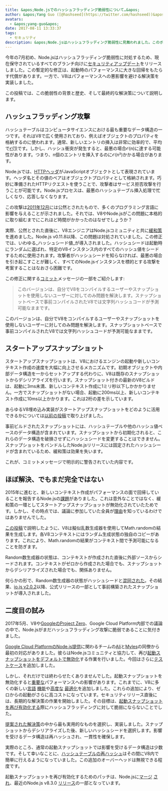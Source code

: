 ```yaml
---
title: &apos;Node.jsでのハッシュフラッディング脆弱性について…&apos;
author: &apos;Yang Guo ([@hashseed](https://twitter.com/hashseed))&apos;
avatars:
  - &apos;yang-guo&apos;
date: 2017-08-11 13:33:37
tags:
  - セキュリティ
description: &apos;Node.jsはハッシュフラッディング脆弱性に見舞われました。このポストではその背景を説明し、V8での解決策を解説します。&apos;
---
```

今年の7月初め、Node.jsはハッシュフラッディング脆弱性に対処するため、現在保守されているすべてのブランチ向けに[セキュリティアップデート](https://nodejs.org/en/blog/vulnerability/july-2017-security-releases/)をリリースしました。この暫定的な修正は、起動時のパフォーマンスに大きな回帰をもたらす代償があります。一方で、V8はパフォーマンスへの悪影響を避ける解決策を実装しました。

<!--truncate-->
この投稿では、この脆弱性の背景と歴史、そして最終的な解決策について説明します。

## ハッシュフラッディング攻撃

ハッシュテーブルはコンピュータサイエンスにおける最も重要なデータ構造の一つです。それはV8で広く使用されており、例えばオブジェクトのプロパティを格納するのに使われます。通常、新しいエントリの挿入は非常に効率的で、平均で[𝒪(1)](https://en.wikipedia.org/wiki/Big_O_notation)です。しかし、ハッシュ衝突が発生すると、最悪の場合𝒪(n)に達する可能性があります。つまり、n個のエントリを挿入するのに𝒪(n²)かかる場合があります。

Node.jsでは、[HTTPヘッダ](https://nodejs.org/api/http.html#http_response_getheaders)がJavaScriptオブジェクトとして表現されています。ヘッダ名とその値のペアはオブジェクトプロパティとして格納されます。巧妙に準備されたHTTPリクエストを使うことで、攻撃者はサービス拒否攻撃を行うことが可能です。Node.jsプロセスは、最悪のハッシュテーブル挿入処理で忙しくなり、応答しなくなります。

この攻撃は[2011年12月](https://events.ccc.de/congress/2011/Fahrplan/events/4680.en.html)には公然とされたもので、多くのプログラミング言語に影響を与えることが示されました。それでは、V8やNode.jsがこの問題に本格的に取り組むまでにこれほど時間がかかったのはなぜでしょうか？

実際、公然とされた直後に、V8エンジニアはNode.jsコミュニティと共に[緩和策](https://github.com/v8/v8/commit/81a0271004833249b4fe58f7d64ae07e79cffe40)を進めました。Node.js v0.11.8以降、この問題は対処されていました。この修正では、いわゆる_ハッシュシード値_が導入されました。ハッシュシードは起動時にランダムに選ばれ、特定のV8インスタンス内のすべてのハッシュ値をシードするために使用されます。攻撃者がハッシュシードを知らなければ、最悪の場合を引き起こすことが難しく、すべてのNode.jsインスタンスを標的とする攻撃を考案することはなおさら困難です。

この修正に関する[コミット](https://github.com/v8/v8/commit/81a0271004833249b4fe58f7d64ae07e79cffe40)メッセージの一部をご紹介します:

> このバージョンは、自分でV8をコンパイルするユーザーやスナップショットを使用しないユーザーに対してのみ問題を解決します。スナップショットベースで事前コンパイルされたV8では文字列ハッシュコードが予測可能なままです。

このバージョンは、自分でV8をコンパイルするユーザーやスナップショットを使用しないユーザーに対してのみ問題を解決します。スナップショットベースで事前コンパイルされたV8では文字列ハッシュコードが予測可能なままです。

## スタートアップスナップショット

スタートアップスナップショットは、V8におけるエンジンの起動や新しいコンテキスト作成の速度を大幅に向上させるメカニズムです。初期オブジェクトや内部データ構造を一からセットアップする代わりに、V8は既存のスナップショットからデシリアライズを行います。スナップショット付きの最新のV8ビルドは、起動に3ms未満、新しいコンテキスト作成に1ミリ秒以下しかかかりません。一方でスナップショットがない場合、起動に200ms以上、新しいコンテキスト作成に10ms以上かかります。これは2桁の差を示しています。

あらゆるV8埋め込み実装がスタートアップスナップショットをどのように活用できるかについては[以前の投稿](/blog/custom-startup-snapshots)で取り上げました。

事前ビルドされたスナップショットには、ハッシュテーブルや他のハッシュ値ベースのデータ構造が含まれています。スナップショットから初期化されると、これらのデータ構造を破損させずにハッシュシードを変更することはできません。スナップショットをバンドルしたNode.jsリリースには固定されたハッシュシードが含まれているため、緩和策は効果を失います。

これが、コミットメッセージで明示的に警告されていた内容です。

## ほぼ解決、でもまだ完全ではない

2015年に進むと、新しいコンテキスト作成がパフォーマンスの面で回帰していることを報告するNode.jsの[課題](https://github.com/nodejs/node/issues/1631)がありました。これは意外なことではなく、緩和策の一環としてスタートアップスナップショットが無効化されていたためです。しかし、その時点では、議論に参加していた全員が[理由](https://github.com/nodejs/node/issues/528#issuecomment-71009086)を知っているわけではありませんでした。

[この投稿](/blog/math-random)で説明したように、V8は擬似乱数生成器を使用してMath.randomの結果を生成します。各V8コンテキストにはランダム生成状態の独自のコピーがあります。これにより、Math.randomの結果がコンテキスト間で予測可能になることを防ぎます。

Random数生成器の状態は、コンテキストが作成された直後に外部ソースからシードされます。コンテキストがゼロから作成された場合でも、スナップショットからデシリアライズされた場合でも、関係ありません。

何らかの形で、Random数生成器の状態がハッシュシードと[混同された](https://github.com/nodejs/node/issues/1631#issuecomment-100044148)。その結果、[io.js v2.0.2](https://github.com/nodejs/node/pull/1679)以降、公式リリースの一部として事前構築されたスナップショットが導入されました。

## 二度目の試み

2017年5月、V8や[GoogleのProject Zero](https://googleprojectzero.blogspot.com/)、Google Cloud Platform内部での議論の中で、Node.jsがまだハッシュフラッディング攻撃に脆弱であることに気付きました。

[Google Cloud PlatformのNode.js提供](https://cloud.google.com/nodejs/)に関わるチームの[Ali](https://twitter.com/ofrobots)と[Myles](https://twitter.com/MylesBorins)の同僚から最初の対応がありました。彼らはNode.jsコミュニティと協力して、再び[起動スナップショットをデフォルトで無効化](https://github.com/nodejs/node/commit/eff636d8eb7b009c40fb053802c169ba1417293d)する作業を行いました。今回はさらに[テストケース](https://github.com/nodejs/node/commit/9fedc1f09648ff7cebed65883966f5647686a38a)を追加しました。

しかし、それだけでは終わらせたくありませんでした。起動スナップショットを無効化すると[重要な](https://github.com/nodejs/node/issues/14229)パフォーマンスへの影響があります。これまでに、V8に多くの新しい[言語](/blog/high-performance-es2015) [機能](/blog/webassembly-browser-preview)や[高度な](/blog/launching-ignition-and-turbofan) [最適化](/blog/speeding-up-regular-expressions)を追加しました。これらの追加により、ゼロからの起動がさらに高コストになっています。セキュリティリリース直後には、長期的な解決策の作業を開始しました。その目標は、[起動スナップショットを再び有効化する](https://github.com/nodejs/node/issues/14171)際にハッシュフラッディングに対して脆弱にならないことでした。

[提案された解決策](https://docs.google.com/document/d/1br7T3jk5JAJSYaT8eZdQlqrPTDRClheGpRU1-BpY1ss/edit)の中から最も実用的なものを選択し、実装しました。スナップショットからデシリアライズした後、新しいハッシュシードを選択します。影響を受けるデータ構造は再ハッシュされ、一貫性を確保します。

実際のところ、通常の起動スナップショットでは影響を受けるデータ構造は少数です。そして幸いなことに、[ハッシュテーブルの再ハッシュ](https://github.com/v8/v8/commit/0e8e0030775518b69eb8522823ea3754e6bddc69)はその間にV8内で簡単に行えるようになっていました。この追加のオーバーヘッドは無視できる程度です。

起動スナップショットを再び有効化するためのパッチは、Node.jsに[マージ](https://github.com/nodejs/node/commit/2ae2874ae7dfec2c55b5d390d25b6eed9932f78d) [され](https://github.com/nodejs/node/commit/14e4254f68f71a6afaf3ebe16794172b08e68d7b)、最近のNode.js v8.3.0 [リリース](https://medium.com/the-node-js-collection/node-js-8-3-0-is-now-available-shipping-with-the-ignition-turbofan-execution-pipeline-aa5875ad3367)の一部となっています。
